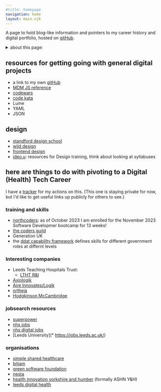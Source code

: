 ```yaml
---
#title: homepage
navigation: home
layout: main.njk
---
```

A page to hold blog-like information and pointers to my career history and digital portfolio, hosted on [gitHub](https://github.com/WolfieKnee/).

<details>
<summary> about this page:</summary>
  <ul>
  <li>I really like the work and approach that <a href = "https://open-innovations.org/">Open Innovations</a> do so I'd like to emmulate their approach and technology stack in any training or personal projects that I undertake. <a href="https://open-innovations.org/search/?author=lstrange">Luke Strange</a> was kind enough to point me to this overview of the <a href="https://open-innovations.github.io/platform/">Open Innovations Platform</a></li>
  <li>When it is a bit more ready I should redirect my personal url: <a href="davidwolfson.co.uk">davidwolfson.co.uk</a> to this, but for now it can stay pointing to <a href="https://www.linkedin.com/in/david-wolfson-6149a38/">my LinkedIn profile</a></li>
  <li>add some style and structure, possibly through Lume. <a href="https://andy-bell.co.uk/">Andy Bell's site</a> might be a good inspiration for this.</li>
  </ul>  
  This <a href="https://github.com/adam-p/markdown-here/wiki/Markdown-Cheatsheet#html">markdown guide</a> is helpful.
         
</details>

## resources for getting going with general digital projects
 * a link to my own [gitHub](https://github.com/WolfieKnee/)
 * [MDM JS reference](https://developer.mozilla.org/en-US/docs/Web/JavaScript)
 * [codewars](https://www.codewars.com/)
 * [code kata](http://codekata.com/)
 * Lume
 * YAML
 * JSON 

## design
* [standford design school](https://dschool.stanford.edu/)
* [wild design](https://en.wilddesign.de/)
* [frontend design](https://www.frontend.com/])
* [ideo.u](https://www.ideou.com/collections/courses): resources for Design training, think about looking at syllabuses

## here are things to do with pivoting to a Digital (Health) Tech Career
I have a [tracker](https://docs.google.com/spreadsheets/d/1gVUXxEQxiFwOGSN3j87z4kNrJ43kaHIns3qNJZ93_lk/edit?usp=sharing) for my actions on this. (This one is staying private for now, but I'd like to get useful links up publicly for others to see.) 
### training and skills
 * [northcoders](https://northcoders.com/our-courses/coding-bootcamp): as of October 2023 I am enrolled for the November 2023 Software Developmer bootcamp for 13 weeks!
 * [the coders guild](https://thecodersguild.org.uk/course-directory/#courses)
 * Generation UK
 * the [ddat capability framework](https://ddat-capability-framework.service.gov.uk/) defines skills for different government roles at differnt levels
### Interesting companies 
 * Leeds Teaching Hospitals Trust:
   * [LTHT R&I](https://www.leedsth.nhs.uk/research/)
 * [Axiologik](https://axiologik.com/work-with-us)
 * [Aire Innovates/Logik ](https://www.airelogic.com/careers#vacancies)
 * [ortheia](https://www.ortheia.com/)
 * [Hodgkinson McCambridge](https://hodgkinsonmccambridge.com/)
### jobsearch resources
* [superpower](https://superpower.tech/)
* [nhs jobs](https://beta.jobs.nhs.uk/candidate/)
* [nhs digital jobs](https://jobs.digital.nhs.uk/vacancies/vacancy-search-results.aspx)
* [Leeds University](* https://jobs.leeds.ac.uk/)

### organisations
 * [simple shared healthcare](https://www.simple.uk.net/)
 * [bitjam](https://bitjam.org.uk/)
 * [green software foundation](https://greensoftware.foundation/)
 * [nesta](https://www.nesta.org.uk/)
 * [health innovation yorkshire and humber](https://www.healthinnovationyh.org.uk/) (formally ASHN Y&H)
 * [leeds digital health](https://leedsdigitalhealth.com/)
